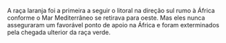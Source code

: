 ﻿A raça laranja foi a primeira a seguir o litoral na direção sul rumo à África conforme o Mar Mediterrâneo se retirava para oeste. Mas eles nunca asseguraram um favorável ponto de apoio na África e foram exterminados pela chegada ulterior da raça verde.
